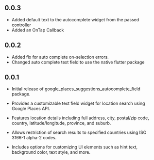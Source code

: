 ## 0.0.3

- Added default text to the autocomplete widget from the passed controller
- Added an OnTap Callback

## 0.0.2

- Added fix for auto complete on-selection errors.
- Changed auto complete text field to use the native flutter package

## 0.0.1

* Initial release of google_places_suggestions_autocomplete_field package. 
* Provides a customizable text field widget for location search using Google Places API.
  
* Features location details including full address, city, postal/zip code, country, latitude/longitude, province, and suburb.
  
* Allows restriction of search results to specified countries using ISO 3166-1 alpha-2 codes.
  
* Includes options for customizing UI elements such as hint text, background color, text style, and more.
